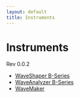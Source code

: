 ```yaml
---
layout: default
title: Instruments
---
```


# Instruments

Rev 0.0.2

<!-- - [WaveShaper A-Series](waveshaper/) -->
<!-- - [WaveAnalyzer S-Series](waveanalyzer/) -->

- [WaveShaper B-Series](waveshaper-b/)
- [WaveAnalyzer B-Series](waveanalyzer-b/)
- [WaveMaker](wavemaker/)
